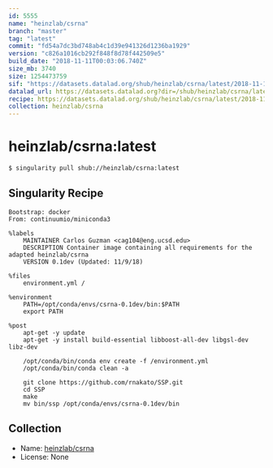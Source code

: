 ```yaml
---
id: 5555
name: "heinzlab/csrna"
branch: "master"
tag: "latest"
commit: "fd54a7dc3bd748ab4c1d39e941326d1236ba1929"
version: "c826a1016cb292f848f8d78f442509e5"
build_date: "2018-11-11T00:03:06.740Z"
size_mb: 3740
size: 1254473759
sif: "https://datasets.datalad.org/shub/heinzlab/csrna/latest/2018-11-11-fd54a7dc-c826a101/c826a1016cb292f848f8d78f442509e5.simg"
datalad_url: https://datasets.datalad.org?dir=/shub/heinzlab/csrna/latest/2018-11-11-fd54a7dc-c826a101/
recipe: https://datasets.datalad.org/shub/heinzlab/csrna/latest/2018-11-11-fd54a7dc-c826a101/Singularity
collection: heinzlab/csrna
---
```


# heinzlab/csrna:latest

```bash
$ singularity pull shub://heinzlab/csrna:latest
```

## Singularity Recipe

```singularity
Bootstrap: docker
From: continuumio/miniconda3

%labels
    MAINTAINER Carlos Guzman <cag104@eng.ucsd.edu>
    DESCRIPTION Container image containing all requirements for the adapted heinzlab/csrna
    VERSION 0.1dev (Updated: 11/9/18)

%files
    environment.yml /

%environment
	PATH=/opt/conda/envs/csrna-0.1dev/bin:$PATH
	export PATH

%post
    apt-get -y update
    apt-get -y install build-essential libboost-all-dev libgsl-dev libz-dev

    /opt/conda/bin/conda env create -f /environment.yml
    /opt/conda/bin/conda clean -a

    git clone https://github.com/rnakato/SSP.git
    cd SSP
    make
    mv bin/ssp /opt/conda/envs/csrna-0.1dev/bin
```

## Collection

 - Name: [heinzlab/csrna](https://github.com/heinzlab/csrna)
 - License: None

